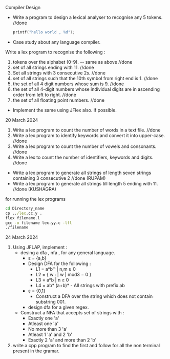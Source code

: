 Compiler Design


- Write a program to design a lexical analyser to recognise any 5 tokens.  //done
    ```c
    printf("hello world , %d");
    ```


- Case study about any language compiler.

Write a lex program to recognise the following :
1. tokens over the alphabet (0-9). -- same as above //done
2. set of all strings ending with 11. //done
3. Set all strings with 3 consecutive 2s. //done
4. set of all strings such that the 10th symbol from right end is 1. //done
5. the set of all 4 digit numbers whose sum is 9. //done
6. the set of all 4-digit numbers whose individual digits are in ascending order from left to right. //done
7. the set of all floating point numbers. //done
- Implement the same using JFlex also. if possible.

20 March 2024

1. Write a lex program to count the number of words in a text file. //done
2. Write a lex program to identify keywords and convert it into upper-case. //done
3. Write a lex program to count the number of vowels and consonants. //done
4. Write a lex to count the number of identifiers, keywords and digits. //done

- Write a lex program to generate all strings of length seven strings containing 3 consecutive 2 //done (RUPAM)
- Write a lex program to generate all strings till length 5 ending with 11. //done (KUSHAGRA)



for running the lex programs 
```cmd
cd Directory_name
cp ../lex.cc.y .
flex filename.l
gcc -o filename lex.yy.c -lfl
./filename
```

24 March 2024
1. Using JFLAP, implement :
    - desing a dfa , nfa , for any general language.
        - ε = {a,b}
        - Design DFA for the following : 
            -  L1 = aⁿbᵐ | n,m ≥ 0
            -  L2 = { w : | w | mod3 = 0 }
            -  L3 = aⁿb | n ≥ 0
            -  L4 = ab* (a+b)*    -     All strings with prefix ab 
        - ε = {0,1}
            - Construct a DFA over the string which does not contain substring 001.
        - design dfa for a given regex.
    - Construct a NFA that accepts set of strings with : 
        - Exactly one 'a'
        - Atleast one 'a'
        - No more than 3 'a'
        - Atleast 1 'a' and 2 'b'
        - Exactly 2 'a' and more than 2 'b'
2. write a cpp program to find the first and follow for all the non terminal present in the gramar.